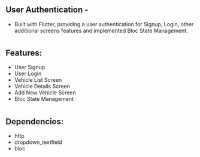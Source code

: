 
## User Authentication -

 - Built with Flutter, providing a user authentication for Signup, Login, other additional screens features and implemented Bloc State Management.

#

## Features: 
 
- User Signup
- User Login
- Vehicle List Screen 
- Vehicle Details Screen 
- Add New Vehicle Screen 
- Bloc State Management 
#
## Dependencies:

- http
- dropdown_textfield
- bloc
#